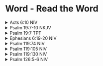 # Word - Read the Word

<details><summary>Acts 6:10 NIV</summary>But they could not stand up against the wisdom the Spirit gave him as he spoke. </details>
<details><summary>Psalm 19:7-10 NKJV</summary>The law of the LORD is perfect, converting the soul; The testimony of the LORD is sure, making wise the simple; [8] The statutes of the LORD are right, rejoicing the heart; The commandment of the LORD is pure, enlightening the eyes; [9] The fear of the LORD is clean, enduring forever; The judgments of the LORD are true and righteous altogether. [10] More to be desired are they than gold, Yea, than much fine gold; Sweeter also than honey and the honeycomb. </details>
<details><summary>Psalm 19:7 TPT</summary>God's Word is perfect in every way; how it revives our souls! His laws lead us to truth, and his ways change the simple into wise. </details>
<details><summary>Ephesians 6:19-20 NIV</summary>Pray also for me, that whenever I speak, words may be given me so that I will fearlessly make known the mystery of the gospel, [20] for which I am an ambassador in chains. Pray that I may declare it fearlessly, as I should. </details>
<details><summary>Psalm 119:74 NIV</summary>May those who fear you rejoice when they see me, for I have put my hope in your word. </details>
<details><summary>Psalm 119:105 NIV</summary>Your word is a lamp for my feet, a light on my path. </details>
<details><summary>Psalm 119:130 NIV</summary>The unfolding of your words gives light; it gives understanding to the simple. </details>
<details><summary>Psalm 126:5‭-‬6 NIV</summary>Those who sow with tears will reap with songs of joy. Those who go out weeping, carrying seed to sow, will return with songs of joy, carrying sheaves with them. </details>
